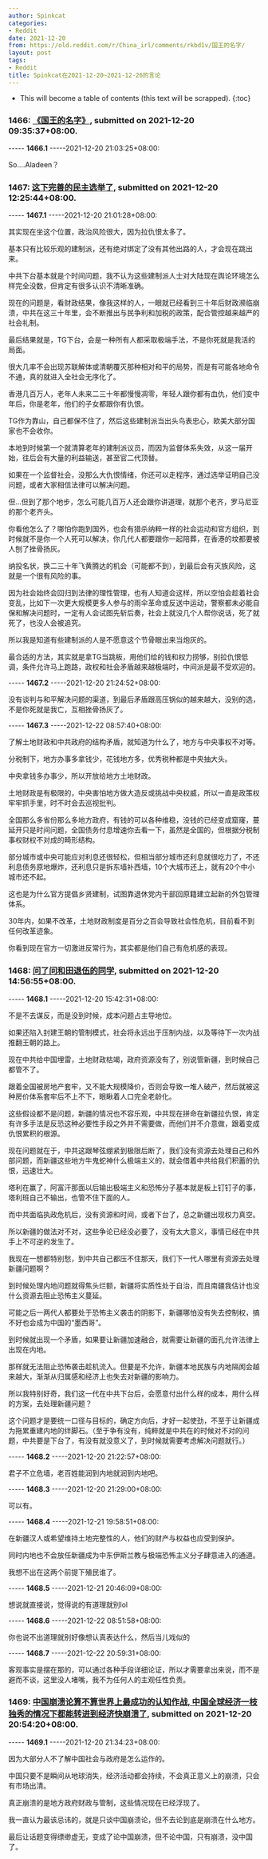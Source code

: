 ```yaml
---
author: Spinkcat
categories:
- Reddit
date: 2021-12-20
from: https://old.reddit.com/r/China_irl/comments/rkbd1v/国王的名字/
layout: post
tags:
- Reddit
title: Spinkcat在2021-12-20~2021-12-26的言论
---
```


* This will become a table of contents (this text will be scrapped).
{:toc}

### 1466: [《国王的名字》](https://old.reddit.com/r/China_irl/comments/rkbd1v/国王的名字/), submitted on 2021-12-20 09:35:37+08:00.

----- __1466.1__ -----2021-12-20 21:03:25+08:00:

So....Aladeen？

### 1467: [这下完善的民主选举了](https://old.reddit.com/r/China_irl/comments/rkekfj/这下完善的民主选举了/), submitted on 2021-12-20 12:25:44+08:00.

----- __1467.1__ -----2021-12-20 21:01:28+08:00:

其实现在坐这个位置，政治风险很大，因为拉仇恨太多了。

基本只有比较乐观的建制派，还有绝对绑定了没有其他出路的人，才会现在跳出来。

中共下台基本就是个时间问题，我不认为这些建制派人士对大陆现在舆论环境怎么样完全没数，但肯定有很多认识不清晰准确。

现在的问题是，看财政结果，像我这样的人，一眼就已经看到三十年后财政濒临崩溃，中共在这三十年里，会不断推出与民争利和加税的政策，配合管控越来越严的社会礼制。

最后结果就是，TG下台，会是一种所有人都采取极端手法，不是你死就是我活的局面。

很大几率不会出现苏联解体或清朝覆灭那种相对和平的局势，而是有可能各地命令不通，真的就进入全社会无序化了。

香港几百万人，老年人未来二三十年都慢慢凋零，年轻人跟你都有血仇，他们变中年后，你是老年，他们的子女都跟你有仇恨。

TG作为靠山，自己都保不住了，然后这些建制派当出头鸟表忠心，欧美大部分国家也不会收你。

本地到时候第一个就清算老年的建制派议员，而因为监督体系失效，从这一届开始，往后会有大量的利益输送，甚至官二代顶替。

如果在一个监督社会，没那么大仇恨情绪，你还可以走程序，通过选举证明自己没问题，或者大家相信法律可以解决问题。

但...但到了那个地步，怎么可能几百万人还会跟你讲道理，就那个老齐，罗马尼亚的那个老齐头。

你看他怎么了？哪怕你跑到国外，也会有猎杀纳粹一样的社会运动和官方组织，到时候就不是你一个人死可以解决，你几代人都要跟你一起陪葬，在香港的坟都要被人刨了挫骨扬灰。

纳投名状，换二三十年飞黄腾达的机会（可能都不到），到最后会有灭族风险，这就是一个很有风险的事。

因为社会始终会回归到法律的理性管理，也有人知道会这样，所以空怕会趁着社会变乱，比如下一次更大规模更多人参与的雨伞革命或反送中运动，警察都未必能自保和解决问题时，一定有人会试图先斩后奏，社会上就没几个人帮你说话，死了就死了，也没人会被追究。

所以我是知道有些建制派的人是不愿意这个节骨眼出来当炮灰的。

最合适的方法，其实就是拿TG当跳板，用他们给的钱和权力捞够，别拉仇恨低调，条件允许马上跑路，政权和社会矛盾越来越极端时，中间派是最不受欢迎的。

----- __1467.2__ -----2021-12-20 21:24:52+08:00:

没有谈判与和平解决问题的渠道，到最后矛盾跟高压锅似的越来越大，没别的选，不是你死就是我亡，互相挫骨扬灰了。

----- __1467.3__ -----2021-12-22 08:57:40+08:00:

了解土地财政和中共政府的结构矛盾，就知道为什么了，地方与中央事权不对等。

分税制下，地方办事多拿钱少，花钱地方多，优秀税种都是中央抽大头。

中央拿钱多办事少，所以开放给地方土地财政。

土地财政是有极限的，中央害怕地方做大造反或挑战中央权威，所以一直是政策权牢牢抓手里，时不时会去巡视批判。

全国那么多省份那么多地方政府，有钱的可以各种维稳，没钱的已经变成窟窿，蔓延开只是时间问题，全国债务付息增速你去看一下，虽然是全国的，但根据分税制事权财权不对成的畸形结构。

部分城市或中央可能应对利息还很轻松，但相当部分城市还利息就很吃力了，不还利息债务原地爆炸，还利息只是拆东墙补西墙，10个大城市还上，就有20个中小城市还不起。

这也是为什么官方提倡乡贤建制，试图靠退休党内干部回原籍建立起新的外包管理体系。

30年内，如果不改革，土地财政制度是百分之百会导致社会性危机，目前看不到任何改革迹象。

你看到现在官方一切激进反常行为，其实都是他们自己有危机感的表现。

### 1468: [问了问和田退伍的同学](https://old.reddit.com/r/China_irl/comments/rkh385/问了问和田退伍的同学/), submitted on 2021-12-20 14:56:55+08:00.

----- __1468.1__ -----2021-12-20 15:42:31+08:00:

不是不去谋反，而是没到时候，成本问题占主导地位。

如果还陷入封建王朝的管制模式，社会将永远出于压制内战，以及等待下一次内战推翻王朝的路上。

现在中共给中国埋雷，土地财政枯竭，政府资源没有了，别说管新疆，到时候自己都管不了。

跟着全国被房地产套牢，又不能大规模降价，否则会导致一堆人破产，然后就被这种房价体系套牢后不上不下，眼瞅着人口完全老龄化。

这些假设都不是问题，新疆的情况也不容乐观，中共现在拼命在新疆拉仇恨，肯定有许多手法是反恐这种必要性手段之外并不需要做，而他们并不介意做，跟着变成仇恨累积的根源。

现在问题就在于，中共这跟琴弦绷紧到极限后断了，我们没有资源去处理自己和外部问题，而新疆这些地方牛鬼蛇神什么极端主义的，就会借着中共给我们积蓄的仇恨，迅速壮大。

塔利在赢了，阿富汗那面以后输出极端主义和恐怖分子基本就是板上钉钉子的事，塔利班自己不输出，也管不住下面的人。

而中共面临执政危机后，没有资源和时间，或者下台了，总之新疆出现权力真空。

所以新疆的做法对不对，这些争论已经没必要了，没有太大意义，事情已经在中共手上不可逆的发生了。

我现在一想都特别愁，到中共自己都压不住那天，我们下一代人哪里有资源去处理新疆问题啊？

到时候处理内地问题就得焦头烂额，新疆将实质性处于自治，而且南疆我估计也没什么资源去阻止恐怖主义蔓延。

可能之后一两代人都要处于恐怖主义袭击的阴影下，新疆哪怕没有失去控制权，搞不好也会成为中国的“墨西哥”。

到时候就出现一个矛盾，如果要让新疆加速融合，就需要让新疆的面孔允许法律上出现在内地。

那样就无法阻止恐怖袭击趁机流入。但要是不允许，新疆本地民族与内地隔阂会越来越大，渐渐从归属感和经济上也失去对新疆的影响力。

所以我特别好奇，我们这一代在中共下台后，会愿意付出什么样的成本，用什么样的方案，去处理新疆问题？

这个问题才是要统一口径与目标的，确定方向后，才好一起使劲，不至于让新疆成为拖累重建内地的绊脚石。（至于争有没有，纯粹就是中共在的时候对不对的问题，中共要是下台了，有没有就没意义了，到时候就需要考虑解决问题就行。）

----- __1468.2__ -----2021-12-20 21:22:57+08:00:

君子不立危墙，老百姓能润到内地就润到内地吧。

----- __1468.3__ -----2021-12-20 21:29:00+08:00:

可以有。

----- __1468.4__ -----2021-12-21 19:58:51+08:00:

在新疆汉人或希望维持土地完整性的人，他们的财产与权益也应受到保护。

同时内地也不会放任新疆成为中东伊斯兰教与极端恐怖主义分子肆意进入的通道。

我想不出在这两个前提下殖民谁了。

----- __1468.5__ -----2021-12-21 20:46:09+08:00:

想说就直接说，觉得说的有道理就别lol

----- __1468.6__ -----2021-12-22 08:51:58+08:00:

你也说不出道理就别好像想认真表达什么，然后当儿戏似的

----- __1468.7__ -----2021-12-22 20:59:31+08:00:

客观事实是摆在那的，可以通过各种手段详细论证，所以才需要拿出来说，而不是避而不谈，这里没人堵嘴，我不为任何人的主观任性负责。

### 1469: [中国崩溃论算不算世界上最成功的认知作战, 中国全球经济一枝独秀的情况下都能转进到经济快崩溃了](https://old.reddit.com/r/China_irl/comments/rkmn0y/中国崩溃论算不算世界上最成功的认知作战_中国全球经济一枝独秀的情况下都能转进到经济快崩溃了/), submitted on 2021-12-20 20:54:20+08:00.

----- __1469.1__ -----2021-12-20 21:34:23+08:00:

因为大部分人不了解中国社会与政府是怎么运作的。

中国只要不是瞬间从地球消失，经济活动都会持续，不会真正意义上的崩溃，只会有市场出清。

真正崩溃的是地方政府财政与管制，这些情况现在已经浮现了。

我一直认为最该忌讳的，就是只谈中国崩溃论，但不去论到底是崩溃在什么地方。

最后让话题变得缥缈虚无，变成了论中国崩溃，但不论中国，只有崩溃，没中国了。

